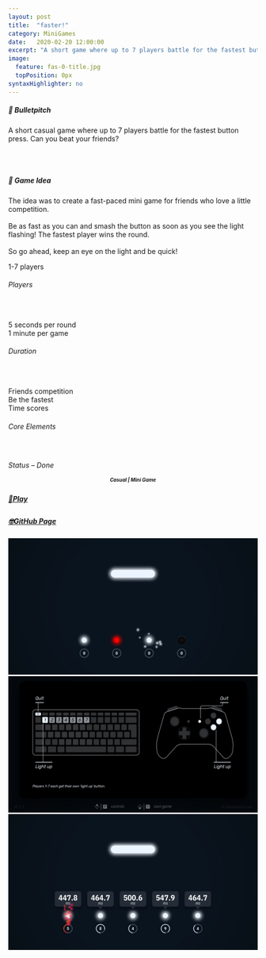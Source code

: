 ```yaml
---
layout: post
title:  "faster!"
category: MiniGames
date:   2020-02-20 12:00:00
excerpt: "A short game where up to 7 players battle for the fastest button press."
image:
  feature: fas-0-title.jpg
  topPosition: 0px
syntaxHighlighter: no
---
```


<div class="card-wrapper text paddings">
  <h5>🚀 Bulletpitch</h5>
  <p>A short casual game where up to 7 players battle for the fastest button press. Can you beat your friends?</p>

  <br>
  <br>

  <h5>💭 Game Idea</h5>
  <p>
    The idea was to create a fast-paced mini game for friends who love a little competition.
    <br>
    <br>
    Be as fast as you can and smash the button as soon as you see the light flashing! The fastest player wins the round.
    <br>
    <br>
    So go ahead, keep an eye on the light and be quick!
  </p>
</div>

<div class="card-wrapper info paddings">
  <p>
    1-7 players
  </p>
  <h6>Players</h6>
  <br>
  <p>
    5 seconds per round
    <br>
    1 minute per game
  </p>
  <h6>Duration</h6>
  <br>
  <p>
    Friends competition
    <br>
    Be the fastest
    <br>
    Time scores
  </p>
  <h6>Core Elements</h6>
  <br>
  <p>
    <div class="bar">
      <div class="bar progress" style="width: 100%;"></div>
    </div>
  </p>
  <h6 style="margin: -2px 0 0 0;">Status – Done</h6>
</div>

<div class="card-wrapper genre paddings" style="text-align: center;">
  <h5 style="font-size: 70%; line-height: 1rem;">Casual | Mini Game</h5>
</div>

<div class="button-wrapper">
  <div class="buttons">
    <a href="https://feierabend-crew.com/games/faster/index.html" target="_blank">
      <div class="play-button interaction">
        <h5 style="line-height: 1.4rem;">🤘Play</h5>
      </div>
    </a>
    <div class="gap"></div>
    <a href="https://github.com/thomas-theux/faster" target="_blank">
      <div class="git-button interaction">
        <h5 style="line-height: 1.3rem;">🤓GitHub Page</h5>
      </div>
    </a>
  </div>
</div>

<div class="card-wrapper picture">
  <a href="https://feierabend-crew.com/assets/images/games/fas/fas-1-4players.jpg">
    <img src="assets/images/games/fas/fas-1-4players.jpg" alt="4 player mode">
  </a>
</div>

<div class="card-wrapper picture">
  <a href="https://feierabend-crew.com/assets/images/games/fas/fas-2-controls.jpg">
    <img src="assets/images/games/fas/fas-2-controls.jpg" alt="In game control scheme">
  </a>
</div>

<div class="card-wrapper picture">
  <a href="https://feierabend-crew.com/assets/images/games/fas/fas-3-winner.jpg">
    <img src="assets/images/games/fas/fas-3-winner.jpg" alt="Winner of the round">
  </a>
</div>